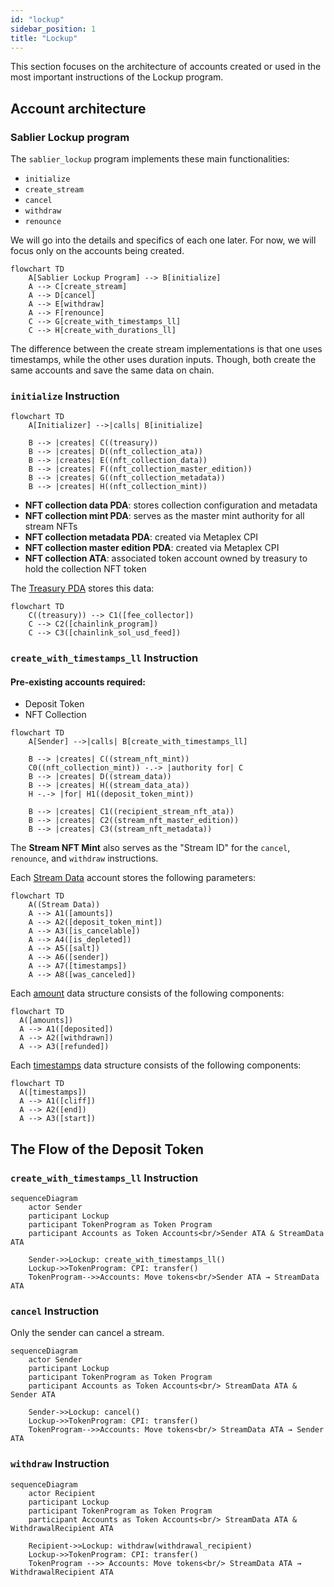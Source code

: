 ```yaml
---
id: "lockup"
sidebar_position: 1
title: "Lockup"
---
```


This section focuses on the architecture of accounts created or used in the most important instructions of the Lockup
program.

## Account architecture

### Sablier Lockup program

The `sablier_lockup` program implements these main functionalities:

- `initialize`
- `create_stream`
- `cancel`
- `withdraw`
- `renounce`

We will go into the details and specifics of each one later. For now, we will focus only on the accounts being created.

```mermaid
flowchart TD
    A[Sablier Lockup Program] --> B[initialize]
    A --> C[create_stream]
    A --> D[cancel]
    A --> E[withdraw]
    A --> F[renounce]
    C --> G[create_with_timestamps_ll]
    C --> H[create_with_durations_ll]
```

The difference between the create stream implementations is that one uses timestamps, while the other uses duration
inputs. Though, both create the same accounts and save the same data on chain.

### `initialize` Instruction

```mermaid
flowchart TD
    A[Initializer] -->|calls| B[initialize]

    B --> |creates| C((treasury))
    B --> |creates| D((nft_collection_ata))
    B --> |creates| E((nft_collection_data))
    B --> |creates| F((nft_collection_master_edition))
    B --> |creates| G((nft_collection_metadata))
    B --> |creates| H((nft_collection_mint))
```

- **NFT collection data PDA**: stores collection configuration and metadata
- **NFT collection mint PDA**: serves as the master mint authority for all stream NFTs
- **NFT collection metadata PDA**: created via Metaplex CPI
- **NFT collection master edition PDA**: created via Metaplex CPI
- **NFT collection ATA**: associated token account owned by treasury to hold the collection NFT token

The
[Treasury PDA](https://github.com/sablier-labs/solsab/blob/e1085fe87ea3d02556156ee446e820d150af483e/programs/lockup/src/state/treasury.rs#L5-L10)
stores this data:

```mermaid
flowchart TD
    C((treasury)) --> C1([fee_collector])
    C --> C2([chainlink_program])
    C --> C3([chainlink_sol_usd_feed])
```

### `create_with_timestamps_ll` Instruction

#### Pre-existing accounts required:

- Deposit Token
- NFT Collection

```mermaid
flowchart TD
    A[Sender] -->|calls| B[create_with_timestamps_ll]

    B --> |creates| C((stream_nft_mint))
    C0((nft_collection_mint)) -.-> |authority for| C
    B --> |creates| D((stream_data))
    B --> |creates| H((stream_data_ata))
    H -.-> |for| H1((deposit_token_mint))

    B --> |creates| C1((recipient_stream_nft_ata))
    B --> |creates| C2((stream_nft_master_edition))
    B --> |creates| C3((stream_nft_metadata))
```

The **Stream NFT Mint** also serves as the "Stream ID" for the `cancel`, `renounce`, and `withdraw` instructions.

Each
[Stream Data](https://github.com/sablier-labs/solsab/blob/e1085fe87ea3d02556156ee446e820d150af483e/programs/lockup/src/state/lockup.rs#L14-L24)
account stores the following parameters:

```mermaid
flowchart TD
    A((Stream Data))
    A --> A1([amounts])
    A --> A2([deposit_token_mint])
    A --> A3([is_cancelable])
    A --> A4([is_depleted])
    A --> A5([salt])
    A --> A6([sender])
    A --> A7([timestamps])
    A --> A8([was_canceled])
```

Each
[amount](https://github.com/sablier-labs/solsab/blob/e1085fe87ea3d02556156ee446e820d150af483e/programs/lockup/src/state/lockup.rs#L4-L10)
data structure consists of the following components:

```mermaid
flowchart TD
  A([amounts])
  A --> A1([deposited])
  A --> A2([withdrawn])
  A --> A3([refunded])
```

Each
[timestamps](https://github.com/sablier-labs/solsab/blob/e1085fe87ea3d02556156ee446e820d150af483e/programs/lockup/src/state/lockup.rs#L28-L32)
data structure consists of the following components:

```mermaid
flowchart TD
  A([timestamps])
  A --> A1([cliff])
  A --> A2([end])
  A --> A3([start])
```

## The Flow of the Deposit Token

### `create_with_timestamps_ll` Instruction

```mermaid
sequenceDiagram
    actor Sender
    participant Lockup
    participant TokenProgram as Token Program
    participant Accounts as Token Accounts<br/>Sender ATA & StreamData ATA

    Sender->>Lockup: create_with_timestamps_ll()
    Lockup->>TokenProgram: CPI: transfer()
    TokenProgram-->>Accounts: Move tokens<br/>Sender ATA → StreamData ATA
```

### `cancel` Instruction

Only the sender can cancel a stream.

```mermaid
sequenceDiagram
    actor Sender
    participant Lockup
    participant TokenProgram as Token Program
    participant Accounts as Token Accounts<br/> StreamData ATA & Sender ATA

    Sender->>Lockup: cancel()
    Lockup->>TokenProgram: CPI: transfer()
    TokenProgram-->>Accounts: Move tokens<br/> StreamData ATA → Sender ATA
```

### `withdraw` Instruction

```mermaid
sequenceDiagram
    actor Recipient
    participant Lockup
    participant TokenProgram as Token Program
    participant Accounts as Token Accounts<br/> StreamData ATA & WithdrawalRecipient ATA

    Recipient->>Lockup: withdraw(withdrawal_recipient)
    Lockup->>TokenProgram: CPI: transfer()
    TokenProgram -->> Accounts: Move tokens<br/> StreamData ATA → WithdrawalRecipient ATA
```
